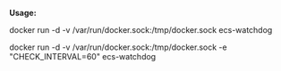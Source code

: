 **Usage:**

docker run -d -v /var/run/docker.sock:/tmp/docker.sock ecs-watchdog

docker run -d -v /var/run/docker.sock:/tmp/docker.sock -e "CHECK_INTERVAL=60" ecs-watchdog

